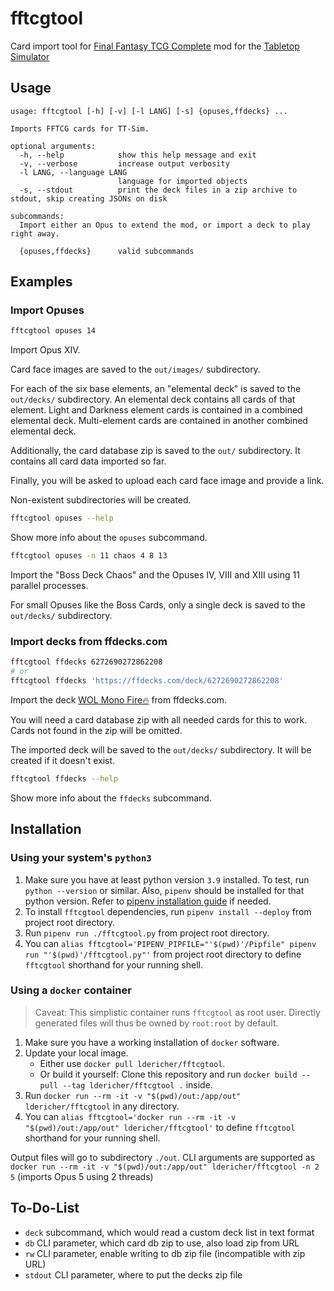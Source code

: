 # fftcgtool

Card import tool for [Final Fantasy TCG Complete](https://steamcommunity.com/sharedfiles/filedetails/?id=889160751) mod
for the [Tabletop Simulator](http://berserk-games.com/tabletop-simulator/)

## Usage

```
usage: fftcgtool [-h] [-v] [-l LANG] [-s] {opuses,ffdecks} ...

Imports FFTCG cards for TT-Sim.

optional arguments:
  -h, --help            show this help message and exit
  -v, --verbose         increase output verbosity
  -l LANG, --language LANG
                        language for imported objects
  -s, --stdout          print the deck files in a zip archive to stdout, skip creating JSONs on disk

subcommands:
  Import either an Opus to extend the mod, or import a deck to play right away.

  {opuses,ffdecks}      valid subcommands
```

## Examples

### Import Opuses

```sh
fftcgtool opuses 14
```

Import Opus XIV.

Card face images are saved to the `out/images/` subdirectory.

For each of the six base elements, an "elemental deck" is saved to the `out/decks/` subdirectory. An elemental deck
contains all cards of that element. Light and Darkness element cards is contained in a combined elemental deck.
Multi-element cards are contained in another combined elemental deck.

Additionally, the card database zip is saved to the `out/` subdirectory. It contains all card data imported so far.

Finally, you will be asked to upload each card face image and provide a link.

Non-existent subdirectories will be created.

```sh
fftcgtool opuses --help
```

Show more info about the `opuses` subcommand.

```sh
fftcgtool opuses -n 11 chaos 4 8 13
```

Import the "Boss Deck Chaos" and the Opuses IV, VIII and XIII using 11 parallel processes.

For small Opuses like the Boss Cards, only a single deck is saved to the `out/decks/` subdirectory.

### Import decks from ffdecks.com

```sh
fftcgtool ffdecks 6272690272862208
# or
fftcgtool ffdecks 'https://ffdecks.com/deck/6272690272862208'
```

Import the deck [WOL Mono Fire🔥](https://ffdecks.com/deck/6272690272862208) from ffdecks.com.

You will need a card database zip with all needed cards for this to work. Cards not found in the zip will be omitted.

The imported deck will be saved to the `out/decks/` subdirectory. It will be created if it doesn't exist.

```sh
fftcgtool ffdecks --help
```

Show more info about the `ffdecks` subcommand.

## Installation

### Using your system's `python3`

1. Make sure you have at least python version `3.9` installed. To test, run `python --version` or similar.
   Also, `pipenv` should be installed for that python version. Refer
   to [pipenv installation guide](https://pipenv.pypa.io/en/latest/install/) if needed.
2. To install `fftcgtool` dependencies, run `pipenv install --deploy` from project root directory.
3. Run `pipenv run ./fftcgtool.py` from project root directory.
4. You can `alias fftcgtool='PIPENV_PIPFILE="'$(pwd)'/Pipfile" pipenv run "'$(pwd)'/fftcgtool.py"'` from project root
   directory to define `fftcgtool` shorthand for your running shell.

### Using a `docker` container

> Caveat: This simplistic container runs `fftcgtool` as root user.
> Directly generated files will thus be owned by `root:root` by default.

1. Make sure you have a working installation of `docker` software.
2. Update your local image.
   - Either use `docker pull ldericher/fftcgtool`.
   - Or build it yourself: Clone this repository and run `docker build --pull --tag ldericher/fftcgtool .` inside.
3. Run `docker run --rm -it -v "$(pwd)/out:/app/out" ldericher/fftcgtool` in any directory.
4. You can `alias fftcgtool='docker run --rm -it -v "$(pwd)/out:/app/out" ldericher/fftcgtool'`
   to define `fftcgtool` shorthand for your running shell.

Output files will go to subdirectory `./out`. CLI arguments are supported
as `docker run --rm -it -v "$(pwd)/out:/app/out" ldericher/fftcgtool -n 2 5` (imports Opus 5 using 2 threads)

## To-Do-List

- `deck` subcommand, which would read a custom deck list in text format
- `db` CLI parameter, which card db zip to use, also load zip from URL
- `rw` CLI parameter, enable writing to db zip file (incompatible with zip URL)
- `stdout` CLI parameter, where to put the decks zip file
